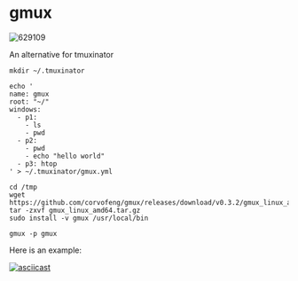 # gmux


![629109](https://github.com/corvofeng/gmux/assets/12025071/09293818-40d8-473e-8e6a-aa7b2a790a97)


An alternative for tmuxinator

```
mkdir ~/.tmuxinator

echo '
name: gmux
root: "~/"
windows:
  - p1:
    - ls
    - pwd
  - p2:
    - pwd
    - echo "hello world"
  - p3: htop
' > ~/.tmuxinator/gmux.yml

cd /tmp
wget https://github.com/corvofeng/gmux/releases/download/v0.3.2/gmux_linux_amd64.tar.gz
tar -zxvf gmux_linux_amd64.tar.gz
sudo install -v gmux /usr/local/bin

gmux -p gmux
```

Here is an example:

[![asciicast](https://asciinema.org/a/lVIIOwzWwFAL611IwUeZpohoy.svg)](https://asciinema.org/a/lVIIOwzWwFAL611IwUeZpohoy)


